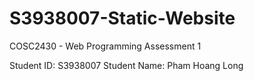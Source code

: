 # S3938007-Static-Website

COSC2430 - Web Programming Assessment 1

Student ID: S3938007
Student Name: Pham Hoang Long

